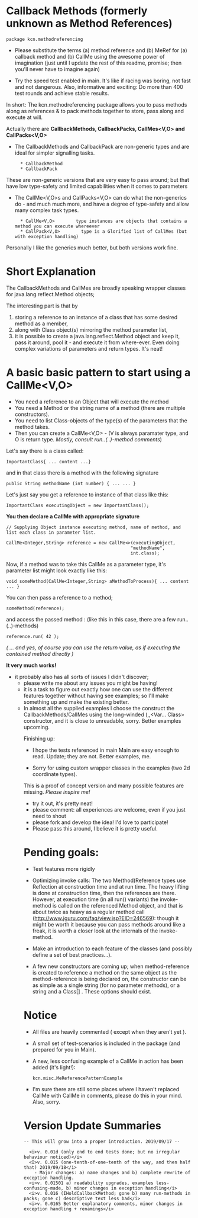 # Callback Methods (formerly unknown as Method References)
    package kcn.methodreferencing


* Please substitute the terms (a) method reference and (b) MeRef for (a) callback method and (b) CallMe using the awesome power of imagination (just until I update the rest of this readme, promise; then you'll never have to imagine again)

* Try the speed test enabled in main. It's like if racing was boring, not fast and not dangerous. Also, informative and exciting: Do more than 400 test rounds and achieve stable results.

In short:
The kcn.methodreferencing package allows you to pass methods along as references & to pack methods together to store, pass along and execute at will.


Actually there are <b> CallbackMethods, CallbackPacks, CallMes<V,O> and CallPacks<V,O> </b>

* The CallbackMethods and CallbackPack are non-generic types and are ideal for simpler signalling tasks.

        * CallbackMethod   
        * CallbackPack        
    
These are non-generic versions that are very easy to pass around;
but that have low type-safety and limited capabilities when it comes to parameters

* The CallMe<V,O>s and CallPacks<V,O> can do what the non-generics do - and much much more, and have a degree of type-safety and allow 
  many complex task types.

        * CallMe<V,O>        type instances are objects that contains a method you can execute whereever
        * CallPack<V,O>        type is a Glorified list of CallMes (but with exception handling)


Personally I like the generics much better, but both versions work fine.


# Short Explanation
The CallbackMethods and CallMes are broadly speaking
wrapper classes for java.lang.reflect.Method objects;

The interesting part is that by  
1) storing a reference to an instance of a class that
has some desired method as a member, 
2) along with Class object(s) mirroring the 
method parameter list,
3) it is possible to create a java.lang.reflect.Method object 
and keep it, pass it around, pool it - and execute it 
from where-ever.
Even doing complex variations of parameters and return types. It's neat!
# A basic basic pattern to start using a CallMe<V,O>

* You need a reference to an Object that will execute the method 
* You need a Method or the string name of a method (there are multiple constructors).
* You need to list Class-objects of the type(s) of the parameters that the method takes.
* Then you can create a CallMe<V,O> - (V is always paramater type, and O is return type. <i>Mostly, consult run..(..)-method comments</i>) 

Let's say there is a class called: 

    ImportantClass{ ... content ...}

and in that class there is a method with the following signature

    public String methodName (int number) { ... ... }


Let's just say you get a reference to instance of that class like this:

    ImportantClass executingObject = new ImportantClass();


<b>You then declare a CallMe with appropriate signature </b>

    // Supplying Object instance executing method, name of method, and list each class in parameter list.
    
    CallMe<Integer,String> reference = new CallMe<>(executingObject,  
                                                   "methodName",           
                                                   int.class);                                                       

Now, if a method was to take this CallMe as a parameter type, it's parameter list might look exactly like this:

    void someMethod(CallMe<Integer,String> aMethodToProcess){ ... content ... } 
 
You can then pass a reference to a method;

    someMethod(reference);

and access the passed method : (like this in this case, there are a few run..(..)-methods)

    reference.run( 42 );

<i>( ... and yes, of course you can use the return value, as if executing the contained method directly )</i>


<B>It very much works!</B>
- it probably also has all sorts of issues I didn't discover; 
  * please write me about any issues you might be having!
  * it is a task to figure out exactly how  one can use the different features together
   without having see examples; so I'll make something up and make the existing better.  
   * In almost all the supplied examples I choose the construct the CallbackMethods/CallMes using the long-winded (<Object>,<Method>,<Var... Class> constructor, and it is close to unreadable, sorry. Better examples upcoming.

Finishing up: 
* I hope the tests referenced in main Main are easy enough to read. Update; they are not. Better examples, me.
  
* Sorry for using custom wrapper classes in the examples (two 2d coordinate types).


This is a proof of concept version and many possible features are missing. <i> Please inspire me! </i>

* try it out, it's pretty neat!
* please comment: all experiences are welcome, even if you just need to shout
* please fork and develop the idea! I'd love to participate!
* Please pass this around, I believe it is pretty useful.

# Pending goals:
* Test features more rigidly
* Optimizing invoke calls: The two Me(thod)Reference types use Reflection at construction time and at run time. The heavy lifting is done at construction time, then the references are there. However, at execution time (in all run() variants) the invoke-method is called on the referenced Method object, and that is about twice as heavy as a regular method call (http://www.jguru.com/faq/view.jsp?EID=246569): though it might be worth it because you can pass methods around like a freak, it is worth a closer look at the internals of the invoke-method.

* Make an introduction to each feature of the classes (and possibly define a set of best practices...).

* A few new constructors are coming up; when method-reference is created to reference a method on the same object as the method-reference is being declared on, the constructor can be as simple as a single string (for no parameter methods), or a string and a Class[] . These options should exist.



# Notice
* All files are heavily commented ( except when they aren't yet ).
* A small set of test-scenarios is included in the package (and prepared for you in Main).

* A new, less confusing example of a CallMe in action has been added (it's light!):

      kcn.misc.MeReferencePatternExample           


* I'm sure there are still some places where I haven't replaced CallMe with CallMe in comments, please do this in your mind. Also, sorry.

# Version Update Summaries
    -- This will grow into a proper introduction. 2019/09/17 --
    
      <i>v. 0.01d (only end to end tests done; but no irregular behaviour noticed)</i>
      <I>v. 0.015 (one-tenth-of-one-tenth of the way, and then half that) 2019/09/18</i>
        - Major changes: a) name changes and b) complete rewrite of exception handling.
      <i>v. 0.01501 a) readability upgrades, examples less-confusing-made, b) minor changes in exception handling</i>
      <i>v. 0.016 (IHoldCallbackMethod; gone b) many run-methods in packs; gone c) descriptive text less bad</i>     
      <i>v. 0.0165 Better explanatory comments, minor changes in exception handling + renamings</i> 
